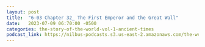 ```yaml
---
layout: post
title:  "6-03 Chapter 32_ The First Emperor and the Great Wall"
date:   2023-07-09 06:70:00 -0500
categories: the-story-of-the-world-vol-1-ancient-times
podcast_link: https://nilbus-podcasts.s3.us-east-2.amazonaws.com/the-well-trained-mind/The%20Story%20of%20the%20World%20Vol.%201%20Ancient%20Times/6-03%20Chapter%2032_%20The%20First%20Emperor%20and%20the%20Great%20Wall.mp3
---
```

